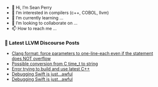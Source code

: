 - 👋 Hi, I’m Sean Perry
- 👀 I’m interested in compilers (c++, COBOL, llvm)
- 🌱 I’m currently learning ...
- 💞️ I’m looking to collaborate on ...
- 📫 How to reach me ...

<!---
s66perry/s66perry is a ✨ special ✨ repository because its `README.md` (this file) appears on your GitHub profile.
You can click the Preview link to take a look at your changes.
--->
### 📕 Latest LLVM Discourse Posts

<!-- DISCOURSE-LLVM:START -->
- [Clang format: force parameters to one-line-each even if the statement does NOT overflow](https://discourse.llvm.org/t/clang-format-force-parameters-to-one-line-each-even-if-the-statement-does-not-overflow/67903#post_1)
- [Possible conversion from C time_t to string](https://discourse.llvm.org/t/possible-conversion-from-c-time-t-to-string/67892#post_5)
- [Error trying to build and use latest C++](https://discourse.llvm.org/t/error-trying-to-build-and-use-latest-c/67884#post_5)
- [Debugging Swift is just…awful](https://discourse.llvm.org/t/debugging-swift-is-just-awful/67866#post_9)
- [Debugging Swift is just…awful](https://discourse.llvm.org/t/debugging-swift-is-just-awful/67866#post_8)
<!-- DISCOURSE-LLVM:END -->
